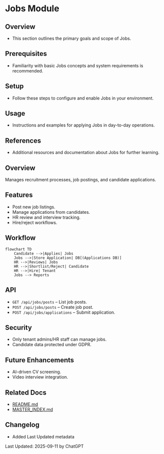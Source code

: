 # Jobs Module

## Overview
- This section outlines the primary goals and scope of Jobs.

## Prerequisites
- Familiarity with basic Jobs concepts and system requirements is recommended.

## Setup
- Follow these steps to configure and enable Jobs in your environment.

## Usage
- Instructions and examples for applying Jobs in day-to-day operations.

## References
- Additional resources and documentation about Jobs for further learning.


## Overview
Manages recruitment processes, job postings, and candidate applications.

## Features
- Post new job listings.  
- Manage applications from candidates.  
- HR review and interview tracking.  
- Hire/reject workflows.  

## Workflow
```mermaid
flowchart TD
    Candidate -->|Applies| Jobs
    Jobs -->|Store Application| DB[(Applications DB)]
    HR -->|Reviews| Jobs
    HR -->|Shortlist/Reject| Candidate
    HR -->|Hire| Tenant
    Jobs --> Reports
```

## API
- `GET /api/jobs/posts` – List job posts.  
- `POST /api/jobs/posts` – Create job post.  
- `POST /api/jobs/applications` – Submit application.  

## Security
- Only tenant admins/HR staff can manage jobs.  
- Candidate data protected under GDPR.  

## Future Enhancements
- AI-driven CV screening.  
- Video interview integration.

## Related Docs
- [README.md](README.md)
- [MASTER_INDEX.md](MASTER_INDEX.md)


## Changelog
- Added Last Updated metadata

Last Updated: 2025-09-11 by ChatGPT
